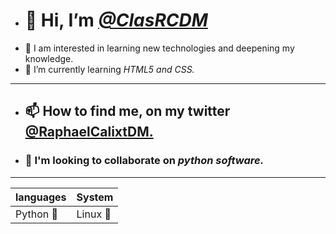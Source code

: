 - # 👋 Hi, I’m [_**@ClasRCDM**_](https://github.com/ClasRCDM)
 * 👀 I am interested in learning new technologies and deepening my knowledge.
 * 🌱 I’m currently learning *HTML5 and CSS.*
- --- 
- ## 📫 How to find me, on my twitter [__@RaphaelCalixtDM.__](https://twitter.com/RaphaelCalixtDM)
- ### 💞️ I'm looking to collaborate on _python software._
---
languages | System
---|---
Python 🖖|Linux 🤞

